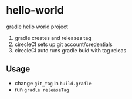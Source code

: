 # hello-world
gradle hello world project

1. gradle creates and releases tag
2. cirecleCI sets up git account/credentials
2. cirecleCI auto runs gradle buid with tag releas

## Usage
- change `git_tag` in `build.gradle`
- run `gradle releaseTag`

